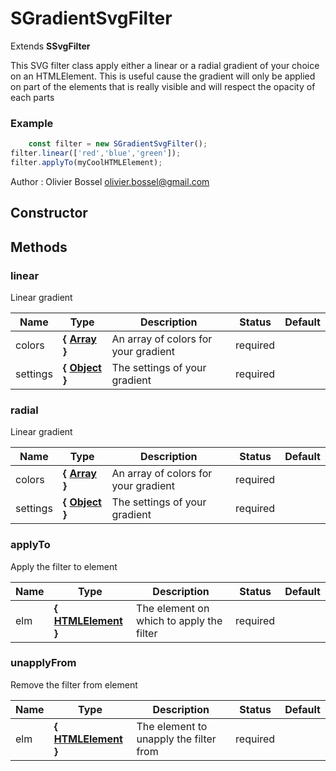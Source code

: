 # SGradientSvgFilter

Extends **SSvgFilter**

This SVG filter class apply either a linear or a radial gradient of your choice
on an HTMLElement.
This is useful cause the gradient will only be applied on part of the elements that is really visible and will respect the opacity
of each parts


### Example
```js
	const filter = new SGradientSvgFilter();
filter.linear(['red','blue','green']);
filter.applyTo(myCoolHTMLElement);
```
Author : Olivier Bossel <olivier.bossel@gmail.com>


## Constructor







## Methods


### linear

Linear gradient


Name  |  Type  |  Description  |  Status  |  Default
------------  |  ------------  |  ------------  |  ------------  |  ------------
colors  |  **{ [Array](https://developer.mozilla.org/fr/docs/Web/JavaScript/Reference/Objets_globaux/Array) }**  |  An array of colors for your gradient  |  required  |
settings  |  **{ [Object](https://developer.mozilla.org/fr/docs/Web/JavaScript/Reference/Objets_globaux/Object) }**  |  The settings of your gradient  |  required  |


### radial

Linear gradient


Name  |  Type  |  Description  |  Status  |  Default
------------  |  ------------  |  ------------  |  ------------  |  ------------
colors  |  **{ [Array](https://developer.mozilla.org/fr/docs/Web/JavaScript/Reference/Objets_globaux/Array) }**  |  An array of colors for your gradient  |  required  |
settings  |  **{ [Object](https://developer.mozilla.org/fr/docs/Web/JavaScript/Reference/Objets_globaux/Object) }**  |  The settings of your gradient  |  required  |


### applyTo

Apply the filter to element


Name  |  Type  |  Description  |  Status  |  Default
------------  |  ------------  |  ------------  |  ------------  |  ------------
elm  |  **{ [HTMLElement](https://developer.mozilla.org/fr/docs/Web/API/HTMLElement) }**  |  The element on which to apply the filter  |  required  |


### unapplyFrom

Remove the filter from element


Name  |  Type  |  Description  |  Status  |  Default
------------  |  ------------  |  ------------  |  ------------  |  ------------
elm  |  **{ [HTMLElement](https://developer.mozilla.org/fr/docs/Web/API/HTMLElement) }**  |  The element to unapply the filter from  |  required  |